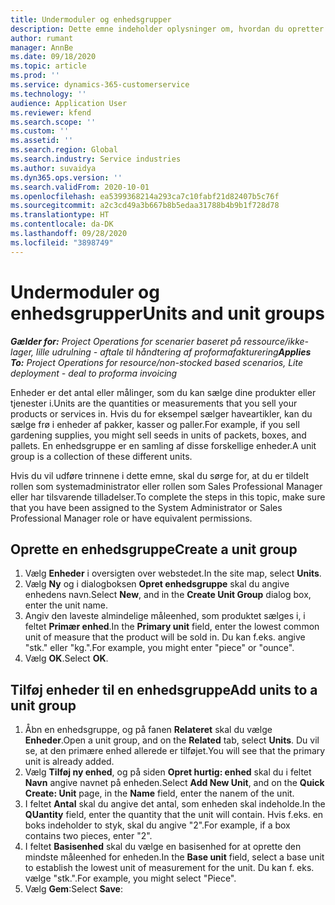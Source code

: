 ```yaml
---
title: Undermoduler og enhedsgrupper
description: Dette emne indeholder oplysninger om, hvordan du opretter enheder og enhedsgrupper i Dynamics 365 Project Operations.
author: rumant
manager: AnnBe
ms.date: 09/18/2020
ms.topic: article
ms.prod: ''
ms.service: dynamics-365-customerservice
ms.technology: ''
audience: Application User
ms.reviewer: kfend
ms.search.scope: ''
ms.custom: ''
ms.assetid: ''
ms.search.region: Global
ms.search.industry: Service industries
ms.author: suvaidya
ms.dyn365.ops.version: ''
ms.search.validFrom: 2020-10-01
ms.openlocfilehash: ea5399368214a293ca7c10fabf21d82407b5c76f
ms.sourcegitcommit: a2c3cd49a3b667b8b5edaa31788b4b9b1f728d78
ms.translationtype: HT
ms.contentlocale: da-DK
ms.lasthandoff: 09/28/2020
ms.locfileid: "3898749"
---
```

# <a name="units-and-unit-groups"></a><span data-ttu-id="f7a5d-103">Undermoduler og enhedsgrupper</span><span class="sxs-lookup"><span data-stu-id="f7a5d-103">Units and unit groups</span></span>

<span data-ttu-id="f7a5d-104">_**Gælder for:** Project Operations for scenarier baseret på ressource/ikke-lager, lille udrulning - aftale til håndtering af proformafakturering_</span><span class="sxs-lookup"><span data-stu-id="f7a5d-104">_**Applies To:** Project Operations for resource/non-stocked based scenarios, Lite deployment - deal to proforma invoicing_</span></span>

<span data-ttu-id="f7a5d-105">Enheder er det antal eller målinger, som du kan sælge dine produkter eller tjenester i.</span><span class="sxs-lookup"><span data-stu-id="f7a5d-105">Units are the quantities or measurements that you sell your products or services in.</span></span> <span data-ttu-id="f7a5d-106">Hvis du for eksempel sælger haveartikler, kan du sælge frø i enheder af pakker, kasser og paller.</span><span class="sxs-lookup"><span data-stu-id="f7a5d-106">For example, if you sell gardening supplies, you might sell seeds in units of packets, boxes, and pallets.</span></span> <span data-ttu-id="f7a5d-107">En enhedsgruppe er en samling af disse forskellige enheder.</span><span class="sxs-lookup"><span data-stu-id="f7a5d-107">A unit group is a collection of these different units.</span></span>

<span data-ttu-id="f7a5d-108">Hvis du vil udføre trinnene i dette emne, skal du sørge for, at du er tildelt rollen som systemadministrator eller rollen som Sales Professional Manager eller har tilsvarende tilladelser.</span><span class="sxs-lookup"><span data-stu-id="f7a5d-108">To complete the steps in this topic, make sure that you have been assigned to the System Administrator or Sales Professional Manager role or have equivalent permissions.</span></span>

## <a name="create-a-unit-group"></a><span data-ttu-id="f7a5d-109">Oprette en enhedsgruppe</span><span class="sxs-lookup"><span data-stu-id="f7a5d-109">Create a unit group</span></span>

1. <span data-ttu-id="f7a5d-110">Vælg **Enheder** i oversigten over webstedet.</span><span class="sxs-lookup"><span data-stu-id="f7a5d-110">In the site map, select **Units**.</span></span>
2. <span data-ttu-id="f7a5d-111">Vælg **Ny** og i dialogboksen **Opret enhedsgruppe** skal du angive enhedens navn.</span><span class="sxs-lookup"><span data-stu-id="f7a5d-111">Select **New**, and in the **Create Unit Group** dialog box, enter the unit name.</span></span>
3. <span data-ttu-id="f7a5d-112">Angiv den laveste almindelige måleenhed, som produktet sælges i, i feltet **Primær enhed**.</span><span class="sxs-lookup"><span data-stu-id="f7a5d-112">In the **Primary unit** field, enter the lowest common unit of measure that the product will be sold in.</span></span> <span data-ttu-id="f7a5d-113">Du kan f.eks. angive "stk." eller "kg.".</span><span class="sxs-lookup"><span data-stu-id="f7a5d-113">For example, you might enter "piece" or "ounce".</span></span>
4. <span data-ttu-id="f7a5d-114">Vælg **OK**.</span><span class="sxs-lookup"><span data-stu-id="f7a5d-114">Select **OK**.</span></span>

## <a name="add-units-to-a-unit-group"></a><span data-ttu-id="f7a5d-115">Tilføj enheder til en enhedsgruppe</span><span class="sxs-lookup"><span data-stu-id="f7a5d-115">Add units to a unit group</span></span>

1. <span data-ttu-id="f7a5d-116">Åbn en enhedsgruppe, og på fanen **Relateret** skal du vælge **Enheder**.</span><span class="sxs-lookup"><span data-stu-id="f7a5d-116">Open a unit group, and on the **Related** tab, select **Units**.</span></span> <span data-ttu-id="f7a5d-117">Du vil se, at den primære enhed allerede er tilføjet.</span><span class="sxs-lookup"><span data-stu-id="f7a5d-117">You will see that the primary unit is already added.</span></span>
2. <span data-ttu-id="f7a5d-118">Vælg **Tilføj ny enhed**, og på siden **Opret hurtig: enhed** skal du i feltet **Navn** angive navnet på enheden.</span><span class="sxs-lookup"><span data-stu-id="f7a5d-118">Select **Add New Unit**, and on the **Quick Create: Unit** page, in the **Name** field, enter the nanem of the unit.</span></span>
3. <span data-ttu-id="f7a5d-119">I feltet **Antal** skal du angive det antal, som enheden skal indeholde.</span><span class="sxs-lookup"><span data-stu-id="f7a5d-119">In the **QUantity** field, enter the quantity that the unit will contain.</span></span> <span data-ttu-id="f7a5d-120">Hvis f.eks. en boks indeholder to styk, skal du angive "2".</span><span class="sxs-lookup"><span data-stu-id="f7a5d-120">For example, if a box contains two pieces, enter "2".</span></span> 
4. <span data-ttu-id="f7a5d-121">I feltet **Basisenhed** skal du vælge en basisenhed for at oprette den mindste måleenhed for enheden.</span><span class="sxs-lookup"><span data-stu-id="f7a5d-121">In the **Base unit** field, select a base unit to establish the lowest unit of measurement for the unit.</span></span> <span data-ttu-id="f7a5d-122">Du kan f. eks. vælge "stk.".</span><span class="sxs-lookup"><span data-stu-id="f7a5d-122">For example, you might select "Piece".</span></span>
5. <span data-ttu-id="f7a5d-123">Vælg **Gem**:</span><span class="sxs-lookup"><span data-stu-id="f7a5d-123">Select **Save**:</span></span>
